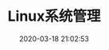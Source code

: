 ---
pageComponent: 
  name: Catalogue
  data: 
    path: 03.Linux/01.系统管理
    description: 人生如逆旅，我亦是行人。
title: Linux系统管理
date: 2020-03-18 21:02:53
permalink: /System
sidebar: false
article: false
comment: false
editLink: false
---